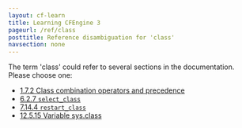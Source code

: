 ```yaml
---
layout: cf-learn
title: Learning CFEngine 3
pageurl: /ref/class
posttitle: Reference disambiguation for 'class'
navsection: none
---
```


The term 'class' could refer to several sections in the documentation. Please choose one:

- [1.7.2 Class combination operators and precedence](https://cfengine.com/manuals/cf3-reference.html#Class-combination-operators-and-precedence)
- [6.2.7 <code>select_class</code>](https://cfengine.com/manuals/cf3-reference.html#select_class-in-classes)
- [7.14.4 <code>restart_class</code>](https://cfengine.com/manuals/cf3-reference.html#restart_class-in-processes)
- [12.5.15 Variable sys.class](https://cfengine.com/manuals/cf3-reference.html#Variable-sys.class)
